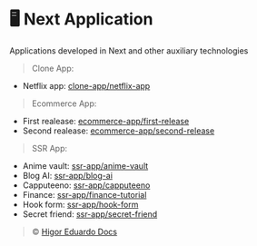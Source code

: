 # :desktop_computer: Next Application

Applications developed in Next and other auxiliary technologies

> Clone App:

- Netflix app: [clone-app/netflix-app](https://github.com/higoreduardodocs/next/tree/clone-app/netflix-app)

> Ecommerce App:

- First realease: [ecommerce-app/first-release](https://github.com/higoreduardodocs/next/tree/ecommerce-app/first-release)
- Second realease: [ecommerce-app/second-release](https://github.com/higoreduardodocs/next/tree/ecommerce-app/second-realease)

> SSR App:

- Anime vault: [ssr-app/anime-vault](https://github.com/higoreduardodocs/next/tree/ssr-app/anime-vault)
- Blog AI: [ssr-app/blog-ai](https://github.com/higoreduardodocs/next/tree/ssr-app/blog-ai)
- Capputeeno: [ssr-app/capputeeno](https://github.com/higoreduardodocs/next/tree/ssr-app/capputeeno)
- Finance: [ssr-app/finance-tutorial](https://github.com/higoreduardodocs/next/tree/ssr-app/finance-tutorial)
- Hook form: [ssr-app/hook-form](https://github.com/higoreduardodocs/next/tree/ssr-app/hook-form)
- Secret friend: [ssr-app/secret-friend](https://github.com/higoreduardodocs/next/tree/ssr-app/secret-friend)

> :copyright: [Higor Eduardo Docs](https://github.com/higoreduardodocs)
